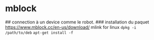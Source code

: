 # mblock
## connection à un device comme le robot.
### installation du paquet 
https://www.mblock.cc/en-us/download/
mlink for linux
`dpkg -i /path/to/deb`
`apt-get install -f` 
  
